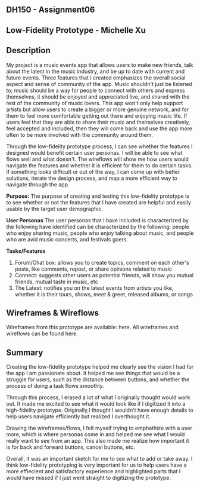 ## DH150 - Assignment06
## Low-Fidelity Prototype - Michelle Xu 

## Description 
My project is a music events app that allows users to make new friends, talk about the latest in the music industry, and be up to date with current and future events. Three features that I created emphasizes the overall social aspect and sense of community of the app. Music shouldn't just be listened to; music should be a way for people to connect with others and express themselves, it should be enjoyed and appreciated live, and shared with the rest of the community of music lovers. This app won't only help support artists but allow users to create a bigger or more genuine network, and for them to feel more comfortable getting out there and enjoying music life. If users feel that they are able to share their music and theirselves creatively, feel accepted and included, then they will come back and use the app more often to be more involved with the community around them.  

Through the low-fidelity prototype process, I can see whether the features I designed would benefit certain user personas. I will be able to see what flows well and what doesn't. The wireflows will show me how users would navigate the features and whether it is efficient for them to do certain tasks. If something looks difficult or out of the way, I can come up with better solutions, iterate the design process, and map a more efficient way to navigate through the app. 

**Purpose:** The purpose of creating and testing this low-fidelity prototype is to see whether or not the features that I have created are helpful and  easily usable by the target user demographic.

**User Personas**
The user personas that I have included is characterized by the following have identified can be characterized by the following: people who enjoy sharing music, people who enjoy talking about music, and people who are avid music concerts, and festivals goers. 

**Tasks/Features**
1. Forum/Chat box: allows you to create topics, comment on each other's posts, like comments, repost, or share opinions related to music
2. Connect: suggests other users as potential friends, will show you mutual friends, mutual taste in music, etc
3. The Latest: notifies you on the latest events from artists you like, whether it is their tours, shows, meet & greet, released albums, or songs

## Wireframes & Wireflows
Wireframes from this prototype are available: here.
All wireframes and wireflows can be found here.

## Summary
Creating the low-fidelity prototype helped me clearly see the vision I had for the app I am passionate about. It helped me see things that would be a struggle for users, such as the distance between buttons, and whether the process of doing a task flows smoothly. 

Through this process, I erased a lot of what I originally thought would work out. It made me excited to see what it would look like if I digitized it into a high-fidelity prototype. Originally,I thought I wouldn't have enough details to help users navigate efficiently but realized I overthought it. 

Drawing the wireframes/flows, I felt myself trying to emphathize with a user more, which is where personas come in and helped me see what I would really want to see from an app. This also made me realize how important it is for back and forward buttons, cancel buttons, etc. 

Overall, it was an important sketch for me to see what to add or take away. I think low-fidelity prototyping is very important for us to help users have a more effiecient and satisfactory experience and highlighted parts that I would have missed if I just went straight to digitizing the prototype. 
